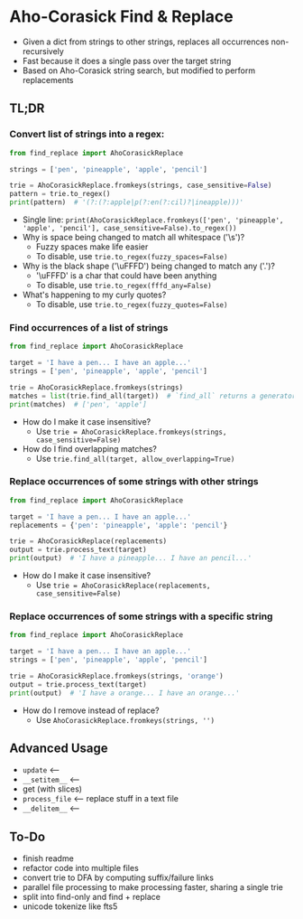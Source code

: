 ﻿#   Aho-Corasick Find & Replace
-   Given a dict from strings to other strings, replaces all occurrences non-recursively
-   Fast because it does a single pass over the target string
-   Based on Aho-Corasick string search, but modified to perform replacements


##  TL;DR

### Convert list of strings into a regex:
```python
from find_replace import AhoCorasickReplace

strings = ['pen', 'pineapple', 'apple', 'pencil']

trie = AhoCorasickReplace.fromkeys(strings, case_sensitive=False)
pattern = trie.to_regex()
print(pattern)  # '(?:(?:apple|p(?:en(?:cil)?|ineapple)))'
```
-   Single line: `print(AhoCorasickReplace.fromkeys(['pen', 'pineapple', 'apple', 'pencil'], case_sensitive=False).to_regex())`
-   Why is space being changed to match all whitespace ('\s')?
    -   Fuzzy spaces make life easier
    -   To disable, use `trie.to_regex(fuzzy_spaces=False)`
-   Why is the black shape ('\uFFFD') being changed to match any ('.')?
    -   '\uFFFD' is a char that could have been anything
    -   To disable, use `trie.to_regex(fffd_any=False)`
-   What's happening to my curly quotes?
    -   To disable, use `trie.to_regex(fuzzy_quotes=False)`

### Find occurrences of a list of strings
```python
from find_replace import AhoCorasickReplace

target = 'I have a pen... I have an apple...'
strings = ['pen', 'pineapple', 'apple', 'pencil']

trie = AhoCorasickReplace.fromkeys(strings)
matches = list(trie.find_all(target))  # `find_all` returns a generator
print(matches)  # ['pen', 'apple']
```
-   How do I make it case insensitive?
    -   Use `trie = AhoCorasickReplace.fromkeys(strings, case_sensitive=False)`
-   How do I find overlapping matches?
    -   Use `trie.find_all(target, allow_overlapping=True)`

### Replace occurrences of some strings with other strings
```python
from find_replace import AhoCorasickReplace

target = 'I have a pen... I have an apple...'
replacements = {'pen': 'pineapple', 'apple': 'pencil'}

trie = AhoCorasickReplace(replacements)
output = trie.process_text(target)
print(output)  # 'I have a pineapple... I have an pencil...'
```
-   How do I make it case insensitive?
    -   Use `trie = AhoCorasickReplace(replacements, case_sensitive=False)`

### Replace occurrences of some strings with a specific string
```python
from find_replace import AhoCorasickReplace

target = 'I have a pen... I have an apple...'
strings = ['pen', 'pineapple', 'apple', 'pencil']

trie = AhoCorasickReplace.fromkeys(strings, 'orange')
output = trie.process_text(target)
print(output)  # 'I have a orange... I have an orange...'
```
-   How do I remove instead of replace?
    -   Use `AhoCorasickReplace.fromkeys(strings, '')`

##  Advanced Usage

-   `update` <--
-   `__setitem__` <--
-   get (with slices)
-   `process_file` <-- replace stuff in a text file
-   `__delitem__` <-- 

##  To-Do
-   finish readme
-   refactor code into multiple files
-   convert trie to DFA by computing suffix/failure links
-   parallel file processing to make processing faster, sharing a single trie
-   split into find-only and find + replace
-   unicode tokenize like fts5

